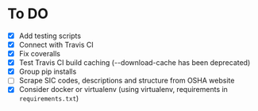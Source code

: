 # To DO

* [x] Add testing scripts
* [x] Connect with Travis CI
* [x] Fix coveralls
* [x] Test Travis CI build caching (--download-cache has been deprecated)
* [x] Group pip installs
* [ ] Scrape SIC codes, descriptions and structure from OSHA website
* [x] Consider docker or virtualenv (using virtualenv, requirements in `requirements.txt`)
